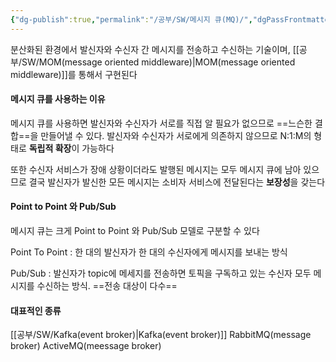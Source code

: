 ```yaml
---
{"dg-publish":true,"permalink":"/공부/SW/메시지 큐(MQ)/","dgPassFrontmatter":true}
---
```


분산화된 환경에서 발신자와 수신자 간 메시지를 전송하고 수신하는 기술이며, [[공부/SW/MOM(message oriented middleware)\|MOM(message oriented middleware)]]를 통해서 구현된다

#### 메시지 큐를 사용하는 이유
메시지 큐를 사용하면 발신자와 수신자가 서로를 직접 알 필요가 없으므로 ==느슨한 결합==을 만들어낼 수 있다.
발신자와 수신자가 서로에게 의존하지 않으므로 N:1:M의 형태로 **독립적 확장**이 가능하다

또한 수신자 서비스가 장애 상황이더라도 발행된 메시지는 모두 메시지 큐에 남아 있으므로 결국 발신자가 발신한 모든 메시지는 소비자 서비스에 전달된다는 **보장성**을 갖는다

#### Point to Point 와 Pub/Sub
메시지 큐는 크게 Point to Point 와 Pub/Sub 모델로 구분할 수 있다

Point To Point  : 한 대의 발신자가 한 대의 수신자에게 메시지를 보내는 방식

Pub/Sub : 발신자가 topic에 메세지를 전송하면 토픽을 구독하고 있는 수신자 모두 메시지를 수신하는 방식. ==전송 대상이 다수==


#### 대표적인 종류
[[공부/SW/Kafka(event broker)\|Kafka(event broker)]]
RabbitMQ(message broker)
ActiveMQ(meessage broker)